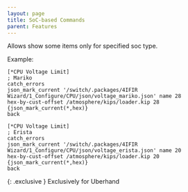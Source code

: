 ```yaml
---
layout: page
title: SoC-based Commands
parent: Features
---
```

Allows show some items only for specified soc type.

Example:
```
[*CPU Voltage Limit]
; Mariko
catch_errors
json_mark_current '/switch/.packages/4IFIR Wizard/1_Configure/CPU/json/voltage_mariko.json' name 28
hex-by-cust-offset /atmosphere/kips/loader.kip 28 {json_mark_current(*,hex)}
back

[*CPU Voltage Limit]
; Erista
catch_errors
json_mark_current '/switch/.packages/4IFIR Wizard/1_Configure/CPU/json/voltage_erista.json' name 20
hex-by-cust-offset /atmosphere/kips/loader.kip 20 {json_mark_current(*,hex)}
back
```

{: .exclusive }
Exclusively for Uberhand